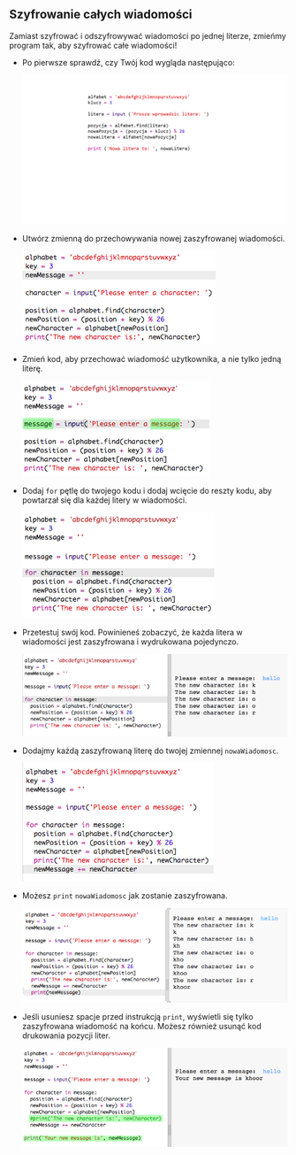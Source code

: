## Szyfrowanie całych wiadomości

Zamiast szyfrować i odszyfrowywać wiadomości po jednej literze, zmieńmy program tak, aby szyfrować całe wiadomości!

+ Po pierwsze sprawdź, czy Twój kod wygląda następująco:
    
    ![zrzut ekranu](images/messages-character-finished.png)

+ Utwórz zmienną do przechowywania nowej zaszyfrowanej wiadomości.
    
    ![zrzut ekranu](images/messages-newmessage.png)

+ Zmień kod, aby przechować wiadomość użytkownika, a nie tylko jedną literę.
    
    ![zrzut ekranu](images/messages-message.png)

+ Dodaj `for` pętlę do twojego kodu i dodaj wcięcie do reszty kodu, aby powtarzał się dla każdej litery w wiadomości.
    
    ![zrzut ekranu](images/messages-loop.png)

+ Przetestuj swój kod. Powinieneś zobaczyć, że każda litera w wiadomości jest zaszyfrowana i wydrukowana pojedynczo.
    
    ![zrzut ekranu](images/messages-loop-test.png)

+ Dodajmy każdą zaszyfrowaną literę do twojej zmiennej `nowaWiadomosc`.
    
    ![zrzut ekranu](images/messges-message-add-character.png)

+ Możesz `print` `nowaWiadomosc` jak zostanie zaszyfrowana.
    
    ![zrzut ekranu](images/messages-print-message-characters.png)

+ Jeśli usuniesz spacje przed instrukcją `print`, wyświetli się tylko zaszyfrowana wiadomość na końcu. Możesz również usunąć kod drukowania pozycji liter.
    
    ![zrzut ekranu](images/messages-print-message-comment.png)